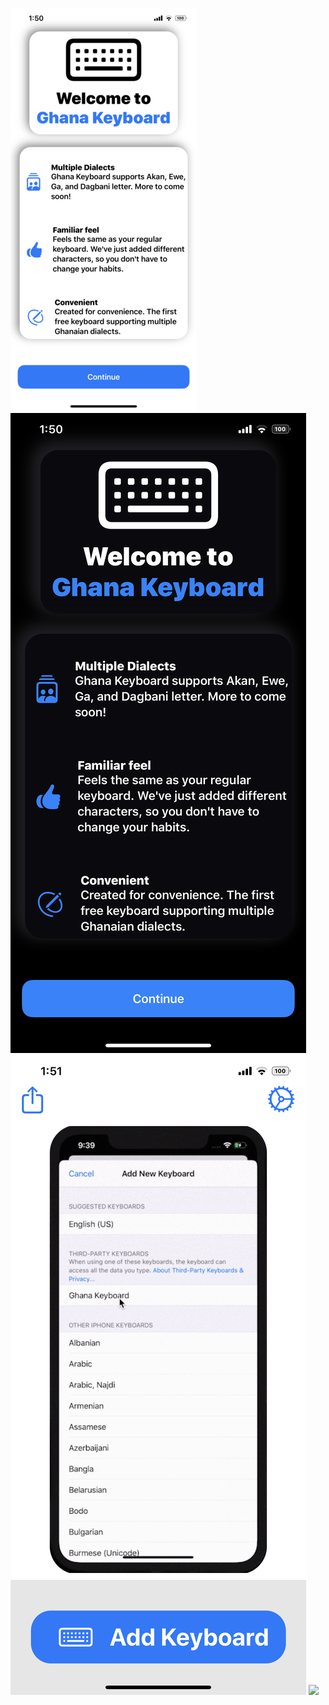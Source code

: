 ![](Screenshots/welcome_light_2.png)
![](Screenshots/welcome_dark.PNG)
![](Screenshots/home_light.PNG)
![](Screenshots/home_dark.PNG)
